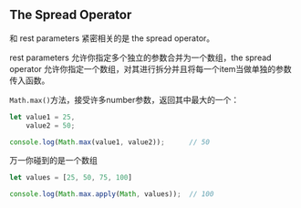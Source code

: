 ## The Spread Operator

和 rest parameters 紧密相关的是 the spread operator。

rest parameters 允许你指定多个独立的参数合并为一个数组，the spread operator 允许你指定一个数组，对其进行拆分并且将每一个item当做单独的参数传入函数。

`Math.max()`方法，接受许多number参数，返回其中最大的一个：

```js
let value1 = 25,
    value2 = 50;

console.log(Math.max(value1, value2));      // 50
```

万一你碰到的是一个数组

```js
let values = [25, 50, 75, 100]

console.log(Math.max.apply(Math, values));  // 100
```



